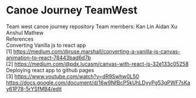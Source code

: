 # Canoe Journey TeamWest
Team west canoe journey repository
Team members:
Kan Lin
Aidan Xu
Anshul Mathew
<br>
References
<br>
Converting Vanilla js to react app
<br>
[1] https://medium.com/@ruse.marshall/converting-a-vanilla-js-canvas-animation-to-react-78443bad6d7b
<br>
[2] https://medium.com/@pdx.lucasm/canvas-with-react-js-32e133c05258
<br> 
Deploying react app to github pages
<br>
[3] https://www.youtube.com/watch?v=dR9Swhw0L50
<br>
https://docs.google.com/document/d/16w9NfBcP5kUhLDyyPg53gPWF7sKay61P78-5rYSfMB4/edit